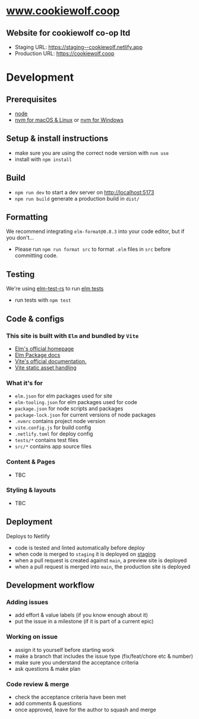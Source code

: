# www.cookiewolf.coop

## Website for cookiewolf co-op ltd

- Staging URL: https://staging--cookiewolf.netlify.app
- Production URL: https://cookiewolf.coop

# Development

## Prerequisites

- [node](https://nodejs.org/)
- [nvm for macOS & Linux](https://github.com/nvm-sh/nvm) or [nvm for Windows](https://github.com/coreybutler/nvm-windows)

## Setup & install instructions

- make sure you are using the correct node version with `nvm use`
- install with `npm install`

## Build

- `npm run dev` to start a dev server on [http://localhost:5173](http://localhost:5173)
- `npm run build` generate a production build in `dist/`

## Formatting

We recommend integrating `elm-format@0.8.3` into your code editor, but if you don't...

- Please run `npm run format src` to format `.elm` files in `src` before committing code.

## Testing

We're using [elm-test-rs](https://github.com/mpizenberg/elm-test-rs) to run [elm tests](https://github.com/elm-explorations/test/)

- run tests with `npm test`

## Code & configs

### This site is built with `Elm` and bundled by `Vite`

- [Elm's official homepage](https://elm-lang.org/)
- [Elm Package docs](https://package.elm-lang.org/)
- [Vite's official documentation.](https://vitejs.dev/)
- [Vite static asset handling](https://package.elm-lang.org/packages/hmsk/elm-vite-plugin-helper/latest/)

### What it's for

- `elm.json` for elm packages used for site
- `elm-tooling.json` for elm packages used for code
- `package.json` for node scripts and packages
- `package-lock.json` for current versions of node packages
- `.nvmrc` contains project node version
- `vite.config.js` for build config
- `.netlify.toml` for deploy config
- `tests/*` contains test files
- `src/*` contains app source files

### Content & Pages

- TBC

### Styling & layouts

- TBC

## Deployment

Deploys to Netlify

- code is tested and linted automatically before deploy
- when code is merged to `staging` it is deployed on [staging](https://staging--cookiewolf.netlify.app)
- when a pull request is created against `main`, a preview site is deployed
- when a pull request is merged into `main`, the production site is deployed

## Development workflow

### Adding issues

- add effort & value labels (if you know enough about it)
- put the issue in a milestone (if it is part of a current epic)

### Working on issue

- assign it to yourself before starting work
- make a branch that includes the issue type (fix/feat/chore etc & number)
- make sure you understand the acceptance criteria
- ask questions & make plan

### Code review & merge

- check the acceptance criteria have been met
- add comments & questions
- once approved, leave for the author to squash and merge

